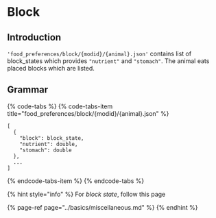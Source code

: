 # Block

## Introduction

`'food_preferences/block/{modid}/{animal}.json'` contains list of block\_states which provides `"nutrient"` and `"stomach"`. The animal eats placed blocks which are listed.

## Grammar

{% code-tabs %}
{% code-tabs-item title="food\_preferences/block/{modid}/{animal}.json" %}
```text
[
  {
    "block": block_state,
    "nutrient": double,
    "stomach": double
  },
  ...
]
```
{% endcode-tabs-item %}
{% endcode-tabs %}

{% hint style="info" %}
For _block state_, follow this page

{% page-ref page="../basics/miscellaneous.md" %}
{% endhint %}

